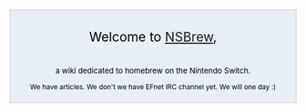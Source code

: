 <div style="background-color:#e7eef6; border: 1px solid #ccc; color:#000; margin-top: 15px; margin-bottom: 10px; padding: 8px; text-align:center;">

<div style="font-size: 162%; border: none; margin: 0; padding:.1em;">

Welcome to [NSBrew](NSBrew:About "wikilink"),

</div>

<div style="font-size: 95%">

a wiki dedicated to homebrew on the Nintendo Switch.

</div>

<div style="font-size:85%;">

We have [](Special:Statistics "wikilink") articles. We don't we have
EFnet IRC channel yet. We will one day :)

</div>

</div>
